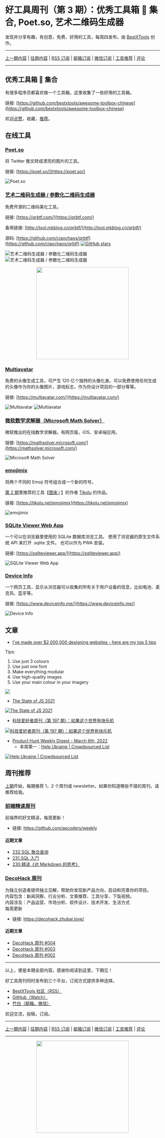 # 好工具周刊（第 3 期）：优秀工具箱 🧰 集合, Poet.so, 艺术二维码生成器

发现并分享有趣，有创意，免费、好用的工具，每周四发布。由 [BestXTools](https://www.bestxtools.com/) 创作。

---

[上一期内容](issue-2.md) | [往期内容](https://github.com/bestxtools/weekly-cn) | [RSS 订阅](https://discuss-cn.bestxtools.com/t/weekly) | [邮箱订阅](https://bestxtools.zhubai.love/) | [微信订阅](https://discuss-cn.bestxtools.com/d/5/2) | [工具推荐](https://discuss-cn.bestxtools.com/d/8) | [评论](https://discuss-cn.bestxtools.com/d/11)

---

## 优秀工具箱 🧰 集合

有很多程序员都喜欢做一个工具箱。这里收集了一些好用的工具箱。

链接: [https://github.com/bestxtools/awesome-toolbox-chinese](https://github.com/bestxtools/awesome-toolbox-chinese)

欢迎[点赞](https://github.com/bestxtools/awesome-toolbox-chinese)，收藏，[推荐](https://github.com/bestxtools/awesome-toolbox-chinese/issues)。

## 在线工具

### [Poet.so](https://poet.so/)

将 Twitter 推文转成漂亮的图片的工具。

链接: [https://poet.so/](https://poet.so/)

![Poet.so](https://cdn.jsdelivr.net/gh/bestxtools/weekly-cn@main/images/2022-02-22-11-05-27.png)

### [艺术二维码生成器 / 参数化二维码生成器](https://qrbtf.com/)

免费开源的二维码美化工具。

链接: [https://qrbtf.com/](https://qrbtf.com/)

备用链接: [http://tool.mkblog.cn/qrbtf/](http://tool.mkblog.cn/qrbtf/)

源码: [https://github.com/ciaochaos/qrbtf](https://github.com/ciaochaos/qrbtf) [![GitHub stars](https://img.shields.io/github/stars/ciaochaos/qrbtf.svg?style=social&label=Star)](https://github.com/ciaochaos/qrbtf)

![艺术二维码生成器 / 参数化二维码生成器](https://cdn.jsdelivr.net/gh/bestxtools/weekly-cn@main/images/2022-03-09-15-59-59.png)
![艺术二维码生成器 / 参数化二维码生成器](https://cdn.jsdelivr.net/gh/bestxtools/weekly-cn@main/images/2022-03-09-16-00-45.png)

<div style="display: flex;justify-content: center;"><img width="300" src="https://cdn.jsdelivr.net/gh/bestxtools/weekly-cn@main/images/2022-03-09-16-00-46.png"></div>

### [Multiavatar](https://multiavatar.com/)

免费的头像生成工具，可产生 120 亿个独特的头像化身。可以免费使用任何生成的头像作为你的头像图片，游戏标志，作为你设计项目的一部分等等。

链接: [https://multiavatar.com/](https://multiavatar.com/)

![Multiavatar](https://cdn.jsdelivr.net/gh/bestxtools/weekly-cn@main/images/pika-2022-02-22T02_22_34.875Z.png)
![Multiavatar](https://cdn.jsdelivr.net/gh/bestxtools/weekly-cn@main/images/pika-2022-02-22T02_30_11.202Z.png)

### [微软数学求解器（Microsoft Math Solver）](https://mathsolver.microsoft.com/)

微软推出的在线数学求解器。有网页版，iOS、安卓端应用。

链接: [https://mathsolver.microsoft.com/](https://mathsolver.microsoft.com/)

![Microsoft Math Solver](https://cdn.jsdelivr.net/gh/bestxtools/weekly-cn@main/images/2022-02-21-11-16-22.png)

### [emojimix](https://tikolu.net/emojimix)

将两个不同的 Emoji 符号组合成一个新的符号。

[第 2 期](https://discuss-cn.bestxtools.com/d/9)里推荐的工具【[图床 i](https://tikolu.net/i/) 】的作者 [Tikolu](https://tikolu.net/) 的作品。

链接: [https://tikolu.net/emojimix](https://tikolu.net/emojimix)

![emojimix](https://cdn.jsdelivr.net/gh/bestxtools/weekly-cn@main/images/2022-02-21-15-22-55.png)

### [SQLite Viewer Web App](https://sqliteviewer.app/)

一个可以在浏览器里使用的 SQLite 数据库浏览工具。
使用了浏览器的原生文件系统 API 来打开 .sqlite 文件。
也可以作为 PWA 安装。

链接: [https://sqliteviewer.app/](https://sqliteviewer.app/)

![SQLite Viewer Web App](https://cdn.jsdelivr.net/gh/bestxtools/weekly-cn@main/images/2022-03-01-10-15-26.png)

### [Device Info](https://www.deviceinfo.me/)

一个网页工具，显示从浏览器可以收集的所有关于用户设备的信息，比如电池、麦克风、蓝牙等。

链接: [https://www.deviceinfo.me/](https://www.deviceinfo.me/)

![Device Info](https://cdn.jsdelivr.net/gh/bestxtools/weekly-cn@main/images/2022-02-21-10-41-08.png)

## 文章

- [I’ve made over $2,000,000 designing websites - here are my top 5 tips](https://www.indiehackers.com/post/i-ve-made-over-2-000-000-designing-websites-here-are-my-top-5-tips-2dd32fd3f6)

Tips:

1. Use just 3 colours
2. Use just one font
3. Make everything modular
4. Use high-quality images
5. Use your main colour in your imagery

[![](https://storage.googleapis.com/indie-hackers.appspot.com/post-images/2dd32fd3f6/jkDKE50OD7QfExzqzzodmM3qDLx1/7bac97a3-c666-7e09-f694-a4708c0daa02.png)](https://www.indiehackers.com/post/i-ve-made-over-2-000-000-designing-websites-here-are-my-top-5-tips-2dd32fd3f6)

- [The State of JS 2021](https://2021.stateofjs.com/)

[![The State of JS 2021](https://cdn.jsdelivr.net/gh/bestxtools/weekly-cn@main/images/2022-03-10-08-19-09.png)](https://2021.stateofjs.com/)

- [科技爱好者周刊（第 197 期）：如果这个世界有快乐机](https://www.ruanyifeng.com/blog/2022/03/weekly-issue-197.html)

[![科技爱好者周刊（第 197 期）：如果这个世界有快乐机](https://cdn.jsdelivr.net/gh/bestxtools/weekly-cn@main/images/2022-03-10-08-24-35.png)](https://www.ruanyifeng.com/blog/2022/03/weekly-issue-197.html)

- [Product Hunt Weekly Digest - March 6th, 2022](https://www.producthunt.com/newsletter/10093-rip-amazon-stores)
  - 本周第一：[Help Ukraine | Crowdsourced List](https://www.producthunt.com/posts/help-ukraine-crowdsourced-list)

[![Help Ukraine | Crowdsourced List](https://ph-files.imgix.net/690972e9-5d9d-4c51-9d80-66179431af4e.jpeg?auto=format&auto=compress&codec=mozjpeg&cs=strip&w=676&h=380&fit=max&bg=0fff&dpr=2)](https://www.producthunt.com/newsletter/10093-rip-amazon-stores)

## 周刊推荐

[上期](https://discuss-cn.bestxtools.com/d/9)开始，每期推荐 1，2 个周刊或 newsletter。如果你知道哪些不错的周刊，请推荐给我。

### [前端精读周刊](https://github.com/ascoders/weekly)

前端界的好文精读，每周更新！

- 链接: <https://github.com/ascoders/weekly>

#### 近期文章

- [232.SQL 聚合查询](https://github.com/ascoders/weekly/blob/master/SQL/232.SQL%20%E8%81%9A%E5%90%88%E6%9F%A5%E8%AF%A2.md)
- [231.SQL 入门](https://github.com/ascoders/weekly/blob/master/SQL/231.SQL%20%E5%85%A5%E9%97%A8.md)
- [230.精读《对 Markdown 的思考》](https://github.com/ascoders/weekly/blob/master/%E5%89%8D%E6%B2%BF%E6%8A%80%E6%9C%AF/230.%E7%B2%BE%E8%AF%BB%E3%80%8A%E5%AF%B9%20Markdown%20%E7%9A%84%E6%80%9D%E8%80%83%E3%80%8B.md)

### [DecoHack 周刊](https://decohack.zhubai.love/)

为独立创造者提供独立见解，帮助你发现新产品方向，启动和完善你的项目。  
内容包含：新闻洞察、行业分析、文章推荐、工具分享、下饭视频。  
内容涉及：产品运营、市场分析、软件设计、技术开发、生活方式  
每周更新

- 链接: <https://decohack.zhubai.love/>

#### 近期文章

- [DecoHack 周刊 #004](https://decohack.zhubai.love/posts/2112496802266894336)
- [DecoHack 周刊 #003](https://decohack.zhubai.love/posts/2109958753502867456)
- [DecoHack 周刊 #002](https://decohack.zhubai.love/posts/2107359262203703296)

---

以上，便是本期全部内容。感谢你阅读到这里，下期见！

好工具周刊同时发布到三个平台，订阅方式提供多种选择。

- [BestXTools 社区（RSS）](https://discuss-cn.bestxtools.com/t/weekly)
- [GitHub（Watch）](https://github.com/bestxtools/weekly-cn)
- [竹白（邮箱，微信）](https://bestxtools.zhubai.love/)

欢迎交流，投稿，订阅。

---

[上一期内容](issue-2.md) | [往期内容](https://github.com/bestxtools/weekly-cn) | [RSS 订阅](https://discuss-cn.bestxtools.com/t/weekly) | [邮箱订阅](https://bestxtools.zhubai.love/) | [微信订阅](https://discuss-cn.bestxtools.com/d/5/2) | [工具推荐](https://discuss-cn.bestxtools.com/d/8) | [评论](https://discuss-cn.bestxtools.com/d/11)

---

<div style="display: flex;justify-content: center;"><a href="https://discuss-cn.bestxtools.com/d/5/2"><img width="300" src="https://cdn.jsdelivr.net/gh/bestxtools/weekly-cn@main/images/2022-03-02-16-19-29.png"></a></div>

